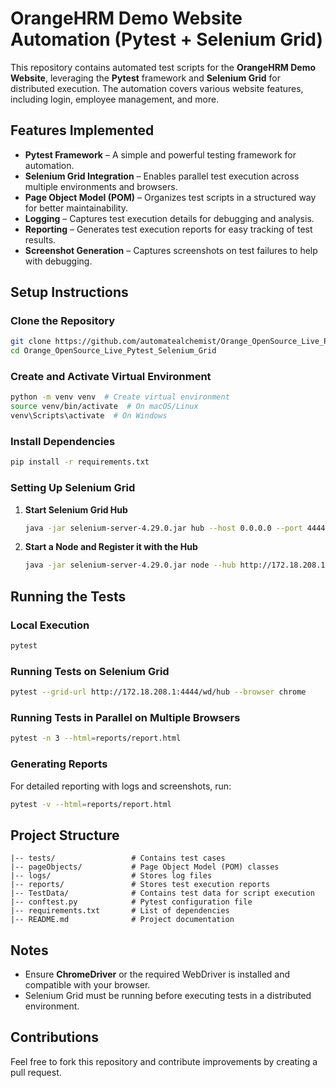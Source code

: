 # OrangeHRM Demo Website Automation (Pytest + Selenium Grid)

This repository contains automated test scripts for the **OrangeHRM Demo Website**, leveraging the **Pytest** framework and **Selenium Grid** for distributed execution. The automation covers various website features, including login, employee management, and more.

## Features Implemented

- **Pytest Framework** – A simple and powerful testing framework for automation.
- **Selenium Grid Integration** – Enables parallel test execution across multiple environments and browsers.
- **Page Object Model (POM)** – Organizes test scripts in a structured way for better maintainability.
- **Logging** – Captures test execution details for debugging and analysis.
- **Reporting** – Generates test execution reports for easy tracking of test results.
- **Screenshot Generation** – Captures screenshots on test failures to help with debugging.

## Setup Instructions

### Clone the Repository
```sh
git clone https://github.com/automatealchemist/Orange_OpenSource_Live_Pytest_Selenium_Grid.git
cd Orange_OpenSource_Live_Pytest_Selenium_Grid
```

### Create and Activate Virtual Environment
```sh
python -m venv venv  # Create virtual environment
source venv/bin/activate  # On macOS/Linux
venv\Scripts\activate  # On Windows
```

### Install Dependencies
```sh
pip install -r requirements.txt
```

### Setting Up Selenium Grid

1. **Start Selenium Grid Hub**
   ```sh
   java -jar selenium-server-4.29.0.jar hub --host 0.0.0.0 --port 4444
   ```

2. **Start a Node and Register it with the Hub**
   ```sh
   java -jar selenium-server-4.29.0.jar node --hub http://172.18.208.1:4444
   ```

## Running the Tests

### Local Execution
```sh
pytest
```

### Running Tests on Selenium Grid
```sh
pytest --grid-url http://172.18.208.1:4444/wd/hub --browser chrome
```

### Running Tests in Parallel on Multiple Browsers
```sh
pytest -n 3 --html=reports/report.html
```

### Generating Reports
For detailed reporting with logs and screenshots, run:
```sh
pytest -v --html=reports/report.html
```

## Project Structure
```
|-- tests/                 # Contains test cases
|-- pageObjects/           # Page Object Model (POM) classes
|-- logs/                  # Stores log files
|-- reports/               # Stores test execution reports
|-- TestData/              # Contains test data for script execution
|-- conftest.py            # Pytest configuration file
|-- requirements.txt       # List of dependencies
|-- README.md              # Project documentation
```

## Notes
- Ensure **ChromeDriver** or the required WebDriver is installed and compatible with your browser.
- Selenium Grid must be running before executing tests in a distributed environment.

## Contributions
Feel free to fork this repository and contribute improvements by creating a pull request.


